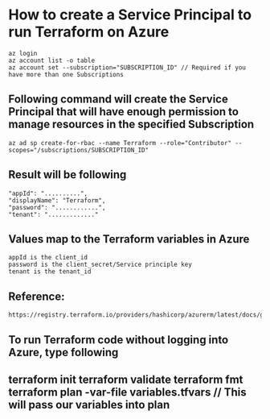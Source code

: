 # How to create a Service Principal to run Terraform on Azure
    az login
    az account list -o table
    az account set --subscription="SUBSCRIPTION_ID" // Required if you have more than one Subscriptions

## Following command will create the Service Principal that will have enough permission to manage resources in the specified Subscription 
    az ad sp create-for-rbac --name Terraform --role="Contributor" --scopes="/subscriptions/SUBSCRIPTION_ID" 

## Result will be following
    "appId": "..........",
    "displayName": "Terraform",
    "password": "............",
    "tenant": "............."

 ## Values map to the Terraform variables in Azure
    appId is the client_id
    password is the client_secret/Service principle key
    tenant is the tenant_id

## Reference: 
    https://registry.terraform.io/providers/hashicorp/azurerm/latest/docs/guides/service_principal_client_secret

## To run Terraform code without logging into Azure, type following 
terraform init
terraform validate
terraform fmt
terraform plan -var-file variables.tfvars // This will pass our variables into plan
--------------------------------------------------------------------------------